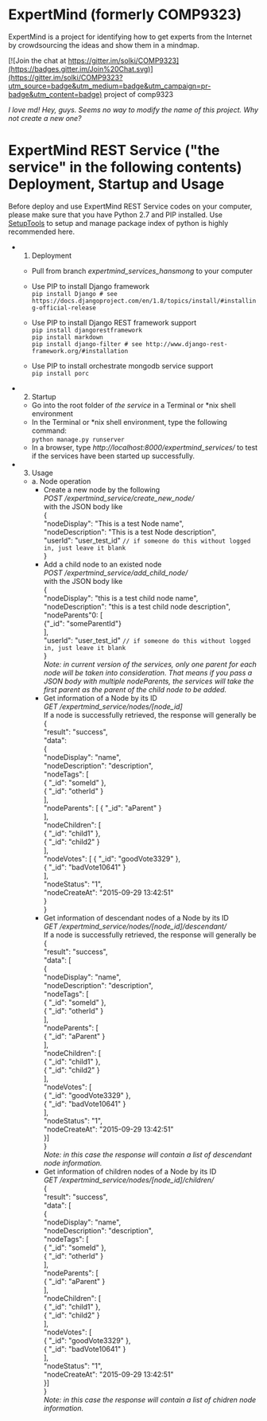 # ExpertMind (formerly COMP9323)  

ExpertMind is a project for identifying how to get experts from the Internet by crowdsourcing the ideas and show them in a mindmap.  

[![Join the chat at https://gitter.im/solki/COMP9323](https://badges.gitter.im/Join%20Chat.svg)](https://gitter.im/solki/COMP9323?utm_source=badge&utm_medium=badge&utm_campaign=pr-badge&utm_content=badge)
project of comp9323

*I love md!*
*Hey, guys. Seems no way to modify the name of this project. Why not create a new one?*

# ExpertMind REST Service ("the service" in the following contents) Deployment, Startup and Usage
Before deploy and use ExpertMind REST Service codes on your computer, please make sure that you have Python 2.7 and PIP installed. Use [SetupTools](https://pypi.python.org/pypi/setuptools) to setup and manage package index of python is highly recommended here.
- 1. Deployment
  - Pull from branch *expertmind_services_hansmong* to your computer
  - Use PIP to install Django framework  
      ```pip install Django # see https://docs.djangoproject.com/en/1.8/topics/install/#installing-official-release```
  - Use PIP to install Django REST framework support  
      ```pip install djangorestframework```  
      ```pip install markdown```  
      ```pip install django-filter # see http://www.django-rest-framework.org/#installation```

  - Use PIP to install orchestrate mongodb service support  
      ```pip install porc```  
- 2. Startup
  - Go into the root folder of *the service* in a Terminal or &#42;nix shell environment
  - In the Terminal or &#42;nix shell environment, type the following command:  
      ```python manage.py runserver```  
  - In a browser, type *http://localhost:8000/expertmind_services/* to test if the services have been started up successfully.
- 3. Usage
  - a. Node operation
    - Create a new node by the following  
    *POST /expertmind_service/create_new_node/*  
      with the JSON body like  
      {  
        "nodeDisplay": "This is a test Node name",  
        "nodeDescription": "This is a test Node description",  
        "userId": "user_test_id" ```// if someone do this without logged in, just leave it blank```  
      }
    - Add a child node to an existed node  
    *POST /expertmind_service/add_child_node/*  
      with the JSON body like  
      {  
        "nodeDisplay": "this is a test child node name",  
        "nodeDescription": "this is a test child node description",  
        "nodeParents"0: [  
          {"_id": "someParentId"}  
        ],  
        "userId": "user_test_id" ```// if someone do this without logged in, just leave it blank```  
      }  
    *Note: in current version of the services, only one parent for each node will be taken into consideration. That means if you pass a JSON body with multiple nodeParents, the services will take the first parent as the parent of the child node to be added.*
    - Get information of a Node by its ID  
      *GET /expertmind_service/nodes/[node_id]*  
      If a node is successfully retrieved, the response will generally be  
      {  
        "result": "success",  
        "data":  
        {  
          "nodeDisplay": "name",  
          "nodeDescription": "description",  
          "nodeTags": [  
            { "_id": "someId" },  
            { "_id": "otherId" }  
          ],  
          "nodeParents": [
            { "_id": "aParent" }  
          ],  
          "nodeChildren": [  
            { "_id": "child1" },  
            { "_id": "child2" }  
          ],  
          "nodeVotes": [
            { "_id": "goodVote3329" },  
            { "_id": "badVote10641" }  
          ],  
          "nodeStatus": "1",  
          "nodeCreateAt": "2015-09-29 13:42:51"  
        }  
      }
    - Get information of descendant nodes of a Node by its ID  
      *GET /expertmind_service/nodes/[node_id]/descendant/*  
      If a node is successfully retrieved, the response will generally be  
      {  
        "result": "success",  
        "data": [  
        {  
          "nodeDisplay": "name",  
          "nodeDescription": "description",  
          "nodeTags": [  
            { "_id": "someId" },  
            { "_id": "otherId" }  
          ],  
          "nodeParents": [  
            { "_id": "aParent" }  
          ],  
          "nodeChildren": [  
            { "_id": "child1" },  
            { "_id": "child2" }  
          ],  
          "nodeVotes": [  
            { "_id": "goodVote3329" },  
            { "_id": "badVote10641" }  
          ],  
          "nodeStatus": "1",  
          "nodeCreateAt": "2015-09-29 13:42:51"  
        }]  
      }  
      *Note: in this case the response will contain a list of descendant node information.*
    - Get information of children nodes of a Node by its ID  
      *GET /expertmind_service/nodes/[node_id]/children/*  
      {  
        "result": "success",  
        "data": [  
        {  
          "nodeDisplay": "name",  
          "nodeDescription": "description",  
          "nodeTags": [  
            { "_id": "someId" },  
            { "_id": "otherId" }  
          ],  
          "nodeParents": [  
            { "_id": "aParent" }  
          ],  
          "nodeChildren": [  
            { "_id": "child1" },  
            { "_id": "child2" }  
          ],  
          "nodeVotes": [  
            { "_id": "goodVote3329" },  
            { "_id": "badVote10641" }  
          ],  
          "nodeStatus": "1",  
          "nodeCreateAt": "2015-09-29 13:42:51"  
        }]  
      }  
      *Note: in this case the response will contain a list of chidren node information.*
